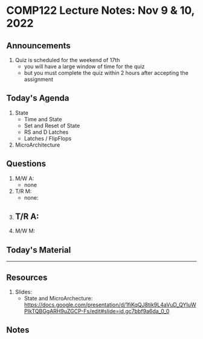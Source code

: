 # COMP122 Lecture Notes: Nov 9 & 10, 2022

## Announcements
   1. Quiz is scheduled for the weekend of 17th
      - you will have a large window of time for the quiz
      - but you must complete the quiz within 2 hours after accepting the assignment


## Today's Agenda
   1. State
      - Time and State
      - Set and Reset of State
      - RS and D Latches
      - Latches / FlipFlops
   1. MicroArchitecture


## Questions
   1. M/W A:
      - none
   1. T/R M:
      - none: 
   1. T/R A:
      - 
   1. M/W M: 


## Today's Material



---
## Resources
   1. Slides:
      * State and MicroArchecture: https://docs.google.com/presentation/d/1fiKqQJ8tik9L4aVuD_QYIuWPIkTQBGgARH9uZGCP-Fs/edit#slide=id.gc7bbf9a6da_0_0


## Notes
